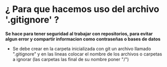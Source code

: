 # ¿ Para que hacemos uso del archivo '.gitignore' ?

**Se hace para tener seguridad al trabajar con repositorios, para evitar algun error y compartir informacion como contraseñas o bases de datos**

- Se debe crear en la carpeta inicializada con git un archivo llamado ".gitignore" y en las lineas colocar el nombre de los archivos o carpetas a ignorar (las carpetas las final de su nombre poner "/")